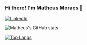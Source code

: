 ### Hi there! I'm Matheus Moraes 👋

[![LinkedIn](https://img.shields.io/badge/LinkedIn-0077B5?style=for-the-badge&logo=linkedin&logoColor=white)](https://www.linkedin.com/in/matheus-moraes-dev/)


![Matheus's GitHub stats](https://github-readme-stats.vercel.app/api?username=mattgm97&show_icons=true&theme=tokyonight)

[![Top Langs](https://github-readme-stats.vercel.app/api/top-langs/?username=mattgm97&layout=donut-vertical)](https://github.com/mattgm97/github-readme-stats)
